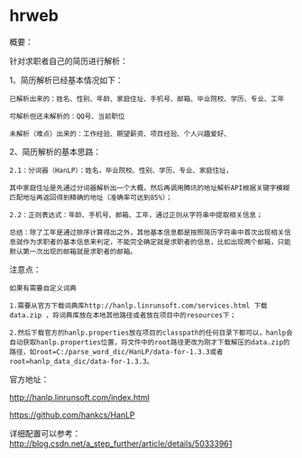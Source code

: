 # hrweb

概要：

针对求职者自己的简历进行解析：

1、简历解析已经基本情况如下：

    已解析出来的：姓名、性别、年龄、家庭住址、手机号、邮箱、毕业院校、学历、专业、工年
  
    可解析但还未解析的：QQ号、当前职位
  
    未解析（难点）出来的：工作经验、期望薪资、项目经验、个人兴趣爱好、
  
2、简历解析的基本思路：

    2.1：分词器（HanLP）：姓名，毕业院校、性别、学历、专业、家庭住址，
  
    其中家庭住址是先通过分词器解析出一个大概，然后再调用腾讯的地址解析API根据关键字模糊匹配地址再返回得到精确的地址（准确率可达到85%）；
       
    2.2：正则表达式：年龄、手机号、邮箱、工年，通过正则从字符串中提取相关信息；
    
    总结：除了工年是通过排序计算得出之外，其他基本信息都是按照简历字符串中首次出现相关信息就作为求职者的基本信息来判定，不能完全确定就是求职者的信息，比如出现两个邮箱，只能默认第一次出现的邮箱就是求职者的邮箱。


注意点：

    如果有需要自定义词典

    1.需要从官方下载词典库http://hanlp.linrunsoft.com/services.html 下载data.zip ，将词典库放在本地其他路径或者放在项目中的resources下；

    2.然后下载官方的hanlp.properties放在项目的classpath的任何目录下都可以，hanlp会自动获取hanlp.properties位置，将文件中的root路径更改为刚才下载解压的data.zip的路径，如root=C:/parse_word_dic/HanLP/data-for-1.3.3或者root=hanlp_data_dic/data-for-1.3.3。

官方地址：

http://hanlp.linrunsoft.com/index.html

https://github.com/hankcs/HanLP

详细配置可以参考：
http://blog.csdn.net/a_step_further/article/details/50333961
